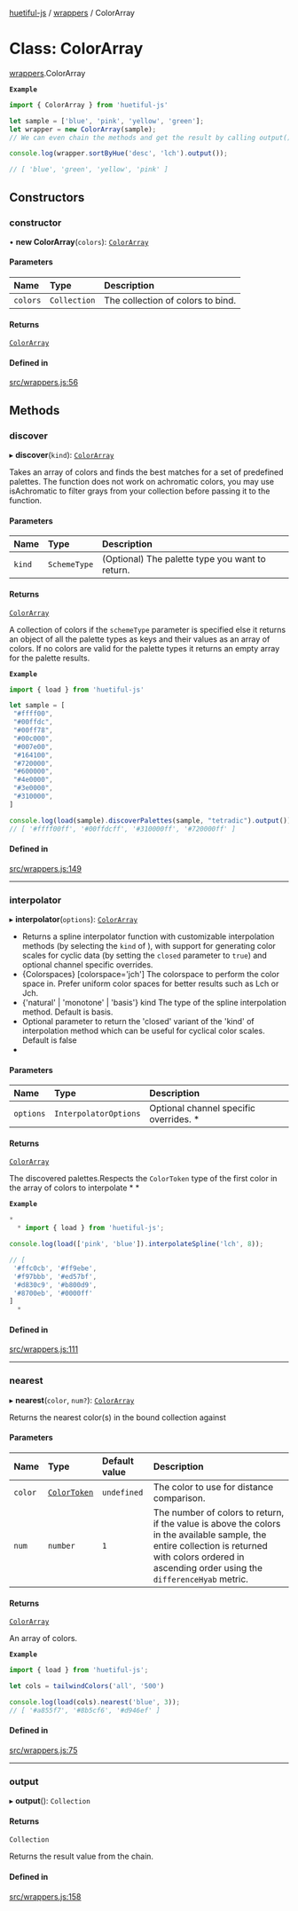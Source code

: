 [huetiful-js](../README.md) / [wrappers](../modules/wrappers.md) / ColorArray

# Class: ColorArray

[wrappers](../modules/wrappers.md).ColorArray

**`Example`**

```ts
import { ColorArray } from 'huetiful-js'

let sample = ['blue', 'pink', 'yellow', 'green'];
let wrapper = new ColorArray(sample);
// We can even chain the methods and get the result by calling output()

console.log(wrapper.sortByHue('desc', 'lch').output());

// [ 'blue', 'green', 'yellow', 'pink' ]
```

## Constructors

### constructor

• **new ColorArray**(`colors`): [`ColorArray`](wrappers.ColorArray.md)

#### Parameters

| Name | Type | Description |
| :------ | :------ | :------ |
| `colors` | `Collection` | The collection of colors to bind. |

#### Returns

[`ColorArray`](wrappers.ColorArray.md)

#### Defined in

[src/wrappers.js:56](https://github.com/prjctimg/huetiful/blob/ed00af0/src/wrappers.js#L56)

## Methods

### discover

▸ **discover**(`kind`): [`ColorArray`](wrappers.ColorArray.md)

Takes an array of colors and finds the best matches for a set of predefined palettes. The function does not work on achromatic colors, you may use isAchromatic to filter grays from your collection before passing it to the function.

#### Parameters

| Name | Type | Description |
| :------ | :------ | :------ |
| `kind` | `SchemeType` | (Optional) The palette type you want to return. |

#### Returns

[`ColorArray`](wrappers.ColorArray.md)

A collection of colors if the `schemeType` parameter is specified else it returns an object of all the palette types as keys and their values as an array of colors. If no colors are valid for the palette types it returns an empty array for the palette results.

**`Example`**

```ts
import { load } from 'huetiful-js'

let sample = [
 "#ffff00",
 "#00ffdc",
 "#00ff78",
 "#00c000",
 "#007e00",
 "#164100",
 "#720000",
 "#600000",
 "#4e0000",
 "#3e0000",
 "#310000",
]

console.log(load(sample).discoverPalettes(sample, "tetradic").output())
// [ '#ffff00ff', '#00ffdcff', '#310000ff', '#720000ff' ]
```

#### Defined in

[src/wrappers.js:149](https://github.com/prjctimg/huetiful/blob/ed00af0/src/wrappers.js#L149)

___

### interpolator

▸ **interpolator**(`options`): [`ColorArray`](wrappers.ColorArray.md)

*  Returns a spline interpolator function with customizable interpolation methods (by selecting the `kind` of ), with support for generating color scales for cyclic data (by setting the `closed` parameter to `true`) and optional channel specific overrides.
  *  {Colorspaces} [colorspace='jch'] The colorspace to perform the color space in. Prefer uniform color spaces for better results such as Lch or Jch.
  *  {'natural' | 'monotone' | 'basis'} kind The type of the spline interpolation method. Default is basis.
  *  Optional parameter to return the 'closed' variant of the 'kind' of interpolation method which can be useful for cyclical color scales. Default is false
  *

#### Parameters

| Name | Type | Description |
| :------ | :------ | :------ |
| `options` | `InterpolatorOptions` | Optional channel specific overrides. * |

#### Returns

[`ColorArray`](wrappers.ColorArray.md)

The discovered palettes.Respects the `ColorToken` type of the first color in the array of colors to interpolate
  *
  *

**`Example`**

```ts
*
  * import { load } from 'huetiful-js';

console.log(load(['pink', 'blue']).interpolateSpline('lch', 8));

// [
 '#ffc0cb', '#ff9ebe',
 '#f97bbb', '#ed57bf',
 '#d830c9', '#b800d9',
 '#8700eb', '#0000ff'
]
  *
```

#### Defined in

[src/wrappers.js:111](https://github.com/prjctimg/huetiful/blob/ed00af0/src/wrappers.js#L111)

___

### nearest

▸ **nearest**(`color`, `num?`): [`ColorArray`](wrappers.ColorArray.md)

Returns the nearest color(s) in the bound collection against

#### Parameters

| Name | Type | Default value | Description |
| :------ | :------ | :------ | :------ |
| `color` | [`ColorToken`](../modules/alpha.md#colortoken) | `undefined` | The color to use for distance comparison. |
| `num` | `number` | `1` | The number of colors to return, if the value is above the colors in the available sample, the entire collection is returned with colors ordered in ascending order using the `differenceHyab` metric. |

#### Returns

[`ColorArray`](wrappers.ColorArray.md)

An array of colors.

**`Example`**

```ts
import { load } from 'huetiful-js';

let cols = tailwindColors('all', '500')

console.log(load(cols).nearest('blue', 3));
// [ '#a855f7', '#8b5cf6', '#d946ef' ]
```

#### Defined in

[src/wrappers.js:75](https://github.com/prjctimg/huetiful/blob/ed00af0/src/wrappers.js#L75)

___

### output

▸ **output**(): `Collection`

#### Returns

`Collection`

Returns the result value from the chain.

#### Defined in

[src/wrappers.js:158](https://github.com/prjctimg/huetiful/blob/ed00af0/src/wrappers.js#L158)
